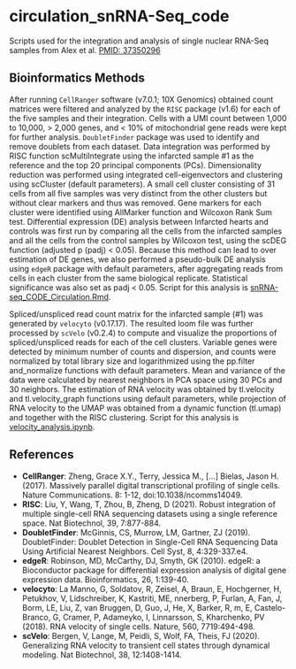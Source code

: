 # circulation_snRNA-Seq_code
Scripts used for the integration and analysis of single nuclear RNA-Seq samples from Alex et al. [PMID: 37350296](https://pubmed.ncbi.nlm.nih.gov/37350296/) 

## Bioinformatics Methods

After running `CellRanger` software (v7.0.1; 10X Genomics) obtained count matrices were filtered and analyzed by the `RISC` package (v1.6) for each of the five samples and their integration. Cells with a UMI count between 1,000 to 10,000, > 2,000 genes, and < 10% of mitochondrial gene reads were kept for further analysis. `DoubletFinder` package was used to identify and remove doublets from each dataset. Data integration was performed by RISC function scMultiIntegrate using the infarcted sample #1 as the reference and the top 20 principal components (PCs). Dimensionality reduction was performed using integrated cell-eigenvectors and clustering using scCluster (default parameters). A small cell cluster consisting of 31 cells from all five samples was very distinct from the other clusters but without clear markers and thus was removed. Gene markers for each cluster were identified using AllMarker function and Wilcoxon Rank Sum test. Differential expression (DE) analysis between Infarcted hearts and controls was first run by comparing all the cells from the infarcted samples and all the cells from the control samples by Wilcoxon test, using the scDEG function (adjusted p (padj) < 0.05). Because this method can lead to over estimation of DE genes, we also performed a pseudo-bulk DE analysis using `edgeR` package with default parameters, after aggregating reads from cells in each cluster from the same biological replicate. Statistical significance was also set as padj < 0.05. Script for this analysis is [snRNA-seq_CODE_Circulation.Rmd](https://github.com/mastorkia/circulation_snRNA-Seq_code/blob/main/analysis_scripts/snRNA-seq_CODE_Circulation.Rmd).


Spliced/unspliced read count matrix for the infarcted sample (#1) was generated by `velocyto` (v0.17.17). The resulted loom file was further processed by `scVelo` (v0.2.4) to compute and visualize the proportions of spliced/unspliced reads for each of the cell clusters. Variable genes were detected by minimum number of counts and dispersion, and counts were normalized by total library size and logarithmized using the pp.filter and_normalize functions with default parameters. Mean and variance of the data were calculated by nearest neighbors in PCA space using 30 PCs and 30 neighbors. The estimation of RNA velocity was obtained by tl.velocity and tl.velocity_graph functions using default parameters, while projection of RNA velocity to the UMAP was obtained from a dynamic function (tl.umap) and together with the RISC clustering. Script for this analysis is [velocity_analysis.ipynb](https://github.com/mastorkia/circulation_snRNA-Seq_code/blob/main/analysis_scripts/velocity_analysis.ipynb).


## References
- **CellRanger**: Zheng, Grace X.Y., Terry, Jessica M., [...] Bielas, Jason H. (2017). Massively parallel digital transcriptional profiling of single cells. Nature Communications. 8: 1-12, doi:10.1038/ncomms14049.
- **RISC**: Liu, Y, Wang, T, Zhou, B, Zheng, D (2021). Robust integration of multiple single-cell RNA sequencing datasets using a single reference space. Nat Biotechnol, 39, 7:877-884.
- **DoubletFinder**: McGinnis, CS, Murrow, LM, Gartner, ZJ (2019). DoubletFinder: Doublet Detection in Single-Cell RNA Sequencing Data Using Artificial Nearest Neighbors. Cell Syst, 8, 4:329-337.e4.
- **edgeR**: Robinson, MD, McCarthy, DJ, Smyth, GK (2010). edgeR: a Bioconductor package for differential expression analysis of digital gene expression data. Bioinformatics, 26, 1:139-40.
- **velocyto**: La Manno, G, Soldatov, R, Zeisel, A, Braun, E, Hochgerner, H, Petukhov, V, Lidschreiber, K, Kastriti, ME, nnerberg, P, Furlan, A, Fan, J, Borm, LE, Liu, Z, van Bruggen, D, Guo, J, He, X, Barker, R, m, E, Castelo-Branco, G, Cramer, P, Adameyko, I, Linnarsson, S, Kharchenko, PV (2018). RNA velocity of single cells. Nature, 560, 7719:494-498.
- **scVelo**: Bergen, V, Lange, M, Peidli, S, Wolf, FA, Theis, FJ (2020). Generalizing RNA velocity to transient cell states through dynamical modeling. Nat Biotechnol, 38, 12:1408-1414.

